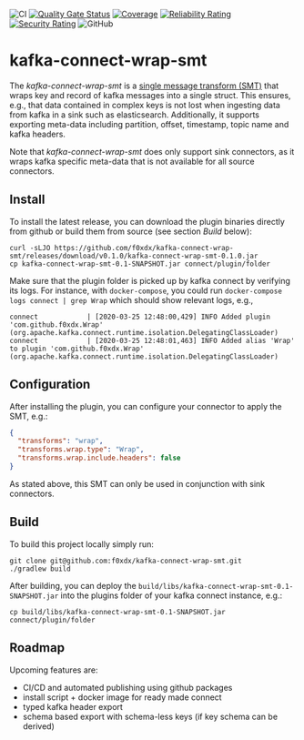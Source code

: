 ![CI](https://github.com/f0xdx/kafka-connect-wrap-smt/workflows/CI/badge.svg)
[![Quality Gate Status](https://sonarcloud.io/api/project_badges/measure?project=f0xdx_kafka-connect-wrap-smt&metric=alert_status)](https://sonarcloud.io/dashboard?id=f0xdx_kafka-connect-wrap-smt)
[![Coverage](https://sonarcloud.io/api/project_badges/measure?project=f0xdx_kafka-connect-wrap-smt&metric=coverage)](https://sonarcloud.io/dashboard?id=f0xdx_kafka-connect-wrap-smt)
[![Reliability Rating](https://sonarcloud.io/api/project_badges/measure?project=f0xdx_kafka-connect-wrap-smt&metric=reliability_rating)](https://sonarcloud.io/dashboard?id=f0xdx_kafka-connect-wrap-smt)
[![Security Rating](https://sonarcloud.io/api/project_badges/measure?project=f0xdx_kafka-connect-wrap-smt&metric=security_rating)](https://sonarcloud.io/dashboard?id=f0xdx_kafka-connect-wrap-smt)
![GitHub](https://img.shields.io/github/license/f0xdx/kafka-connect-wrap-smt?color=00aa00)

# kafka-connect-wrap-smt

The *kafka-connect-wrap-smt* is a [single message transform (SMT)](https://docs.confluent.io/current/connect/transforms/index.html)
that wraps key and record of kafka messages into a single struct. This ensures, e.g., that data
contained in complex keys is not lost when ingesting data from kafka in a sink such as
elasticsearch. Additionally, it supports exporting meta-data including partition, offset, timestamp,
topic name and kafka headers.

Note that *kafka-connect-wrap-smt* does only support sink connectors, as it wraps kafka specific
meta-data that is not available for all source connectors.

## Install

To install the latest release, you can download the plugin binaries directly from github or build
them from source (see section *Build* below):

```shell script
curl -sLJO https://github.com/f0xdx/kafka-connect-wrap-smt/releases/download/v0.1.0/kafka-connect-wrap-smt-0.1.0.jar
cp kafka-connect-wrap-smt-0.1-SNAPSHOT.jar connect/plugin/folder
```

Make sure that the plugin folder is picked up by kafka connect by verifying its logs. For instance,
with `docker-compose`, you could run `docker-compose logs connect | grep Wrap` which should show
relevant logs, e.g.,

```shell script
connect            | [2020-03-25 12:48:00,429] INFO Added plugin 'com.github.f0xdx.Wrap' (org.apache.kafka.connect.runtime.isolation.DelegatingClassLoader)
connect            | [2020-03-25 12:48:01,463] INFO Added alias 'Wrap' to plugin 'com.github.f0xdx.Wrap' (org.apache.kafka.connect.runtime.isolation.DelegatingClassLoader)
```

## Configuration

After installing the plugin, you can configure your connector to apply the SMT, e.g.:

```json
{
  "transforms": "wrap",
  "transforms.wrap.type": "Wrap",
  "transforms.wrap.include.headers": false
}
```

As stated above, this SMT can only be used in conjunction with sink connectors.

## Build

To build this project locally simply run:

```shell script
git clone git@github.com:f0xdx/kafka-connect-wrap-smt.git
./gradlew build
```

After building, you can deploy the `build/libs/kafka-connect-wrap-smt-0.1-SNAPSHOT.jar` into the
plugins folder of your kafka connect instance, e.g.:

```shell script
cp build/libs/kafka-connect-wrap-smt-0.1-SNAPSHOT.jar connect/plugin/folder
```

## Roadmap

Upcoming features are:

 * CI/CD and automated publishing using github packages
 * install script + docker image for ready made connect
 * typed kafka header export
 * schema based export with schema-less keys (if key schema can be derived)